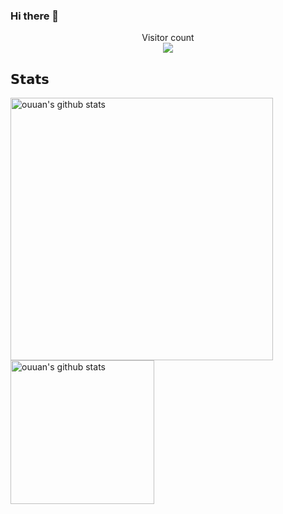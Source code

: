 ### Hi there 👋

<p align="center"> Visitor count<br> <img src="https://profile-counter.glitch.me/jlhejs/count.svg" /></p>


## 𝗦𝘁𝗮𝘁𝘀

<p align="left">
<img alt="ouuan's github stats" height='420' height='840' src="https://github-readme-stats.vercel.app/api?username=jlhejs&show_icons=true&include_all_commits=true">
<img alt="ouuan's github stats" height='230' src="https://github-readme-stats.vercel.app/api/top-langs/?username=jlhejs&layout=compact">
</p>
